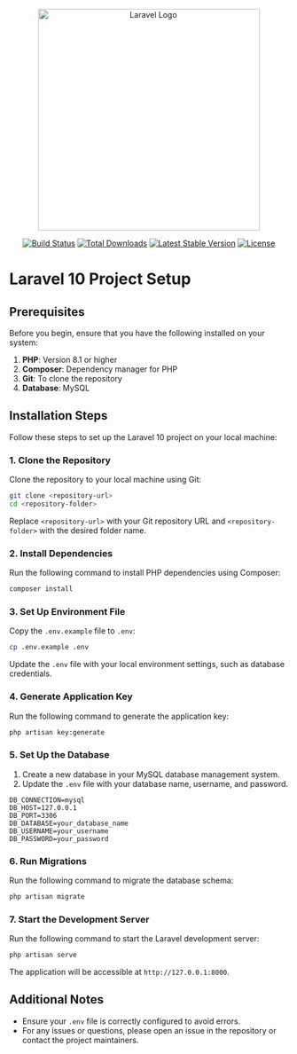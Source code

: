 <p align="center"><a href="https://laravel.com" target="_blank"><img src="https://raw.githubusercontent.com/laravel/art/master/logo-lockup/5%20SVG/2%20CMYK/1%20Full%20Color/laravel-logolockup-cmyk-red.svg" width="400" alt="Laravel Logo"></a></p>

<p align="center">
<a href="https://github.com/laravel/framework/actions"><img src="https://github.com/laravel/framework/workflows/tests/badge.svg" alt="Build Status"></a>
<a href="https://packagist.org/packages/laravel/framework"><img src="https://img.shields.io/packagist/dt/laravel/framework" alt="Total Downloads"></a>
<a href="https://packagist.org/packages/laravel/framework"><img src="https://img.shields.io/packagist/v/laravel/framework" alt="Latest Stable Version"></a>
<a href="https://packagist.org/packages/laravel/framework"><img src="https://img.shields.io/packagist/l/laravel/framework" alt="License"></a>
</p>

# Laravel 10 Project Setup

## Prerequisites

Before you begin, ensure that you have the following installed on your system:

1. **PHP**: Version 8.1 or higher
2. **Composer**: Dependency manager for PHP
3. **Git**: To clone the repository
4. **Database**: MySQL

## Installation Steps

Follow these steps to set up the Laravel 10 project on your local machine:

### 1. Clone the Repository

Clone the repository to your local machine using Git:

```bash
git clone <repository-url>
cd <repository-folder>
```

Replace `<repository-url>` with your Git repository URL and `<repository-folder>` with the desired folder name.

### 2. Install Dependencies

Run the following command to install PHP dependencies using Composer:

```bash
composer install
```

### 3. Set Up Environment File

Copy the `.env.example` file to `.env`:

```bash
cp .env.example .env
```

Update the `.env` file with your local environment settings, such as database credentials.

### 4. Generate Application Key

Run the following command to generate the application key:

```bash
php artisan key:generate
```

### 5. Set Up the Database

1. Create a new database in your MySQL database management system.
2. Update the `.env` file with your database name, username, and password.

```env
DB_CONNECTION=mysql
DB_HOST=127.0.0.1
DB_PORT=3306
DB_DATABASE=your_database_name
DB_USERNAME=your_username
DB_PASSWORD=your_password
```

### 6. Run Migrations

Run the following command to migrate the database schema:

```bash
php artisan migrate
```

### 7. Start the Development Server

Run the following command to start the Laravel development server:

```bash
php artisan serve
```

The application will be accessible at `http://127.0.0.1:8000`.

## Additional Notes

- Ensure your `.env` file is correctly configured to avoid errors.
- For any issues or questions, please open an issue in the repository or contact the project maintainers.
